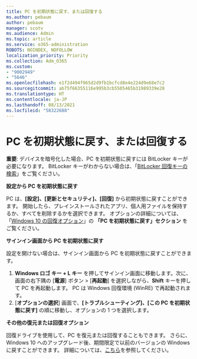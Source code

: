 ```yaml
---
title: PC を初期状態に戻す、または回復する
ms.author: pebaum
author: pebaum
manager: scotv
ms.audience: Admin
ms.topic: article
ms.service: o365-administration
ROBOTS: NOINDEX, NOFOLLOW
localization_priority: Priority
ms.collection: Adm_O365
ms.custom:
- "9002949"
- "5646"
ms.openlocfilehash: e1f2d494f965d2d9fb1bcfcd8e4e224d9e68e7c2
ms.sourcegitcommit: ab75f66355116e995b3cb5505465b31989339e28
ms.translationtype: HT
ms.contentlocale: ja-JP
ms.lasthandoff: 08/13/2021
ms.locfileid: "58322688"
---
```

# <a name="reset-or-recover-your-pc"></a>PC を初期状態に戻す、または回復する

**重要**: デバイスを暗号化した場合、PC を初期状態に戻すには BitLocker キーが必要になります。 BitLocker キーがわからない場合は、「[BitLocker 回復キーの検索](https://support.microsoft.com/help/4026181/windows-10-find-my-bitlocker-recovery-key)」をご覧ください。

**設定から PC を初期状態に戻す**

PC は、**[設定]、[更新とセキュリティ]、[回復]** から初期状態に戻すことができます。 開始したら、プレインストールされたアプリ、個人用ファイルを保持するか、すべてを削除するかを選択できます。 オプションの詳細については、「[Windows 10 の回復オプション](https://support.microsoft.com/help/12415/windows-10-recovery-options)」の **「PC を初期状態に戻す」セクション** をご覧ください。

**サインイン画面から PC を初期状態に戻す**

設定を開けない場合は、サインイン画面から PC を初期状態に戻すことができます。

1. **Windows ロゴ キー + L キー** を押してサインイン画面に移動します。次に、画面の右下隅の [**電源**] ボタン > [**再起動**] を選択しながら、**Shift** キーを押して PC を再起動します。 PC は Windows 回復環境 (WinRE) で再起動されます。
2. [**オプションの選択**] 画面で、**[トラブルシューティング]、[この PC を初期状態に戻す]** の順に移動し、オプションの 1 つを選択します。

**その他の復元または回復オプション**

回復ドライブを使用して、PC を復元または回復することもできます。 さらに、Windows 10 へのアップグレード後、期間限定で以前のバージョンの Windows に戻すことができます。 詳細については、[こちら](https://support.microsoft.com/help/12415/windows-10-recovery-options)を参照してください。
